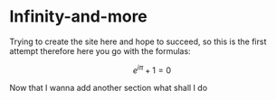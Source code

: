 # Infinity-and-more

Trying to create the site here and hope to succeed, so this is the first attempt therefore here you go with the formulas:

$$e^{i\pi} + 1 = 0$$

Now that I wanna add another section what shall I do
